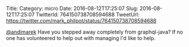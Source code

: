Title: 
Category: micro
Date: 2016-08-12T17:25:07
Slug: 2016-08-12T17:25:07
TwitterId: 764150738708594688
TweetUrl: https://twitter.com/mark_philpot/status/764150738708594688

[@andimarek](https://twitter.com/andimarek) Have you stepped away completely from graphql-java? If no one has volunteered to help out with managing I'd like to help.